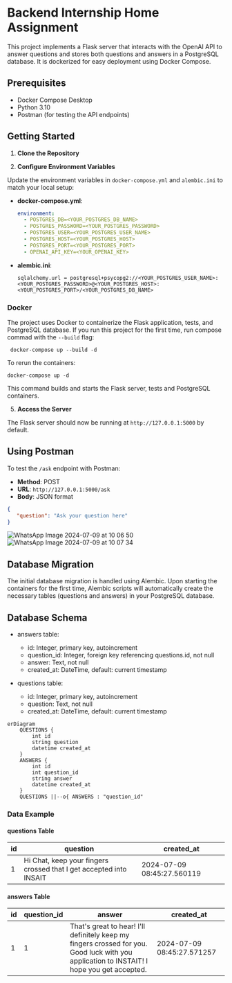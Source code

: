 # Backend Internship Home Assignment

This project implements a Flask server that interacts with the OpenAI API to answer questions and stores both questions and answers in a PostgreSQL database. It is dockerized for easy deployment using Docker Compose.

## Prerequisites

- Docker Compose Desktop
- Python 3.10
- Postman (for testing the API endpoints)

## Getting Started

1. **Clone the Repository**

2. **Configure Environment Variables**

Update the environment variables in `docker-compose.yml` and `alembic.ini` to match your local setup:

- **docker-compose.yml**:
  ```yaml
  environment:
    - POSTGRES_DB=<YOUR_POSTGRES_DB_NAME>
    - POSTGRES_PASSWORD=<YOUR_POSTGRES_PASSWORD>
    - POSTGRES_USER=<YOUR_POSTGRES_USER_NAME>
    - POSTGRES_HOST=<YOUR_POSTGRES_HOST>
    - POSTGRES_PORT=<YOUR_POSTGRES_PORT>
    - OPENAI_API_KEY=<YOUR_OPENAI_KEY>
  ```

- **alembic.ini**:
  ```
  sqlalchemy.url = postgresql+psycopg2://<YOUR_POSTGRES_USER_NAME>:<YOUR_POSTGRES_PASSWORD>@<YOUR_POSTGRES_HOST>:<YOUR_POSTGRES_PORT>/<YOUR_POSTGRES_DB_NAME>
  ```

 ### Docker
  The project uses Docker to containerize the Flask application, tests, and PostgreSQL database.
  If you run this project for the first time, run compose commad with the `--build` flag:
  ```
   docker-compose up --build -d
  ```
  To rerun the containers:
  ```
  docker-compose up -d
  ```
 
  This command builds and starts the Flask server, tests and PostgreSQL containers.

5. **Access the Server**

  The Flask server should now be running at `http://127.0.0.1:5000` by default.

## Using Postman

To test the `/ask` endpoint with Postman:

- **Method**: POST
- **URL**: `http://127.0.0.1:5000/ask`
- **Body**: JSON format
```json
{
   "question": "Ask your question here"
}
```
![WhatsApp Image 2024-07-09 at 10 06 50](https://github.com/netanel97/insait_assignment/assets/101398032/cf8f5306-7d9e-4506-be9f-06c03504837b)
![WhatsApp Image 2024-07-09 at 10 07 34](https://github.com/netanel97/insait_assignment/assets/101398032/5aa18b6c-4fb4-42d8-988b-01486328a03a)

## Database Migration
  The initial database migration is handled using Alembic. Upon starting the containers for the first time, Alembic scripts will automatically create the necessary tables (questions and answers) in your PostgreSQL database.

## Database Schema
* answers table:
  * id: Integer, primary key, autoincrement
  * question_id: Integer, foreign key referencing questions.id, not null
  * answer: Text, not null
  * created_at: DateTime, default: current timestamp
 

* questions table:
  * id: Integer, primary key, autoincrement
  * question: Text, not null
  * created_at: DateTime, default: current timestamp
```mermaid
erDiagram
    QUESTIONS {
        int id
        string question
        datetime created_at
    }
    ANSWERS {
        int id
        int question_id
        string answer
        datetime created_at
    }
    QUESTIONS ||--o{ ANSWERS : "question_id"
```




### Data Example

#### questions Table

| id | question | created_at               |
|----|----------|--------------------------|
|  1 | Hi Chat, keep your fingers crossed that I get accepted into INSAIT | 2024-07-09 08:45:27.560119 |

#### answers Table

| id | question_id | answer                               | created_at               |
|----|-------------|--------------------------------------|--------------------------|
|  1 | 1           |  That's great to hear! I'll definitely keep my fingers crossed for you. Good luck with you application to INSTAIT! I hope you get accepted.     | 2024-07-09 08:45:27.571257 |


